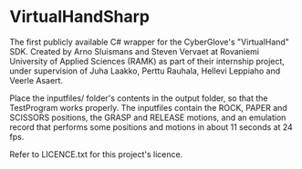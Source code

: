 VirtualHandSharp
================

The first publicly available C# wrapper for the CyberGlove's "VirtualHand" SDK. Created by Arno Sluismans and Steven Vervaet at Rovaniemi University of Applied Sciences (RAMK) as part of their internship project, under supervision of Juha Laakko, Perttu Rauhala, Hellevi Leppiaho and Veerle Asaert. 

Place the inputfiles/ folder's contents in the output folder, so that the TestProgram works properly. The inputfiles contain the ROCK, PAPER and SCISSORS positions, the GRASP and RELEASE motions, and an emulation record that performs some positions and motions in about 11 seconds at 24 fps.

Refer to LICENCE.txt for this project's licence.
